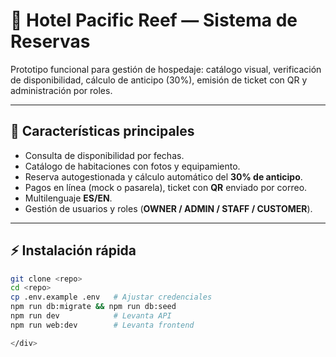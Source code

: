 # 🏨 Hotel Pacific Reef — Sistema de Reservas

Prototipo funcional para gestión de hospedaje: catálogo visual, verificación de disponibilidad, cálculo de anticipo (30%), emisión de ticket con QR y administración por roles.

---

## 🚀 Características principales
- Consulta de disponibilidad por fechas.
- Catálogo de habitaciones con fotos y equipamiento.
- Reserva autogestionada y cálculo automático del **30% de anticipo**.
- Pagos en línea (mock o pasarela), ticket con **QR** enviado por correo.
- Multilenguaje **ES/EN**.
- Gestión de usuarios y roles (**OWNER / ADMIN / STAFF / CUSTOMER**).

---

## ⚡ Instalación rápida
```bash
git clone <repo>
cd <repo>
cp .env.example .env   # Ajustar credenciales
npm run db:migrate && npm run db:seed
npm run dev            # Levanta API
npm run web:dev        # Levanta frontend

</div>
```

  </div>
</body>
</html>
